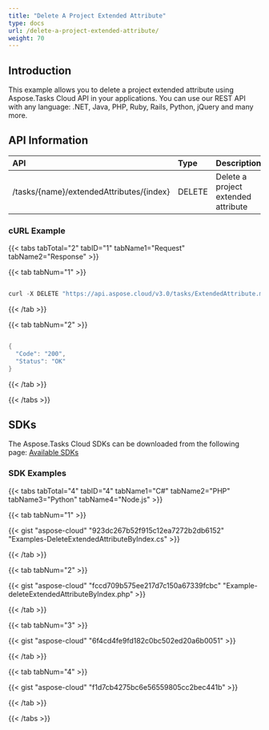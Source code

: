 ```yaml
---
title: "Delete A Project Extended Attribute"
type: docs
url: /delete-a-project-extended-attribute/
weight: 70
---
```


## **Introduction**
This example allows you to delete a project extended attribute using Aspose.Tasks Cloud API in your applications. You can use our REST API with any language: .NET, Java, PHP, Ruby, Rails, Python, jQuery and many more.
## **API Information**

|**API**|**Type**|**Description**|**Resource Link**|
| :- | :- | :- | :- |
|/tasks/{name}/extendedAttributes/{index}|DELETE|Delete a project extended attribute|[DeleteExtendedAttributeByIndex](https://apireference.aspose.cloud/tasks/#/TasksExtendedAttributes/DeleteExtendedAttributeByIndex)|
### **cURL Example**
{{< tabs tabTotal="2" tabID="1" tabName1="Request" tabName2="Response" >}}

{{< tab tabNum="1" >}}

```java

curl -X DELETE "https://api.aspose.cloud/v3.0/tasks/ExtendedAttribute.mpp/extendedAttributes/1" -H "accept: application/json" -H "x-aspose-client: Containerize.Swagger"

```

{{< /tab >}}

{{< tab tabNum="2" >}}

```java

{
  "Code": "200",
  "Status": "OK"
}

```

{{< /tab >}}

{{< /tabs >}}
## **SDKs**
The Aspose.Tasks Cloud SDKs can be downloaded from the following page: [Available SDKs](/tasks/available-sdks/)
### **SDK Examples**
{{< tabs tabTotal="4" tabID="4" tabName1="C#" tabName2="PHP" tabName3="Python" tabName4="Node.js" >}}

{{< tab tabNum="1" >}}

{{< gist "aspose-cloud" "923dc267b52f915c12ea7272b2db6152" "Examples-DeleteExtendedAttributeByIndex.cs" >}}

{{< /tab >}}

{{< tab tabNum="2" >}}

{{< gist "aspose-cloud" "fccd709b575ee217d7c150a67339fcbc" "Example-deleteExtendedAttributeByIndex.php" >}}

{{< /tab >}}

{{< tab tabNum="3" >}}

{{< gist "aspose-cloud" "6f4cd4fe9fd182c0bc502ed20a6b0051" >}}

{{< /tab >}}

{{< tab tabNum="4" >}}

{{< gist "aspose-cloud" "f1d7cb4275bc6e56559805cc2bec441b" >}}

{{< /tab >}}

{{< /tabs >}}
